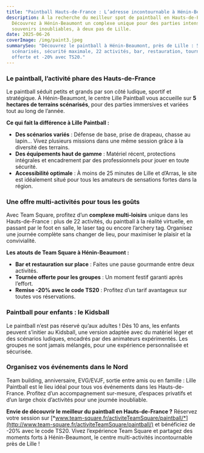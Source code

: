```yaml
---
title: "Paintball Hauts-de-France : L’adresse incontournable à Hénin-Beaumont"
description: À la recherche du meilleur spot de paintball en Hauts-de-France ?
  Découvrez à Hénin-Beaumont un complexe unique pour des parties intenses et des
  souvenirs inoubliables, à deux pas de Lille.
date: 2025-06-26
coverImage: /img/paint3.jpeg
summarySeo: "Découvrez le paintball à Hénin-Beaumont, près de Lille : 5 terrains
  scénarisés, sécurité maximale, 22 activités, bar, restauration, tournée
  offerte et -20% avec TS20."
---
```


### **Le paintball, l’activité phare des Hauts-de-France**

Le paintball séduit petits et grands par son côté ludique, sportif et stratégique. À Hénin-Beaumont, le centre Lille Paintball vous accueille sur **5 hectares de terrains scénarisés**, pour des parties immersives et variées tout au long de l’année.

**Ce qui fait la différence à Lille Paintball :**

- **Des scénarios variés** : Défense de base, prise de drapeau, chasse au lapin… Vivez plusieurs missions dans une même session grâce à la diversité des terrains.
- **Des équipements haut de gamme** : Matériel récent, protections intégrales et encadrement par des professionnels pour jouer en toute sécurité.
- **Accessibilité optimale** : À moins de 25 minutes de Lille et d’Arras, le site est idéalement situé pour tous les amateurs de sensations fortes dans la région.

### **Une offre multi-activités pour tous les goûts**

Avec Team Square, profitez d’un **complexe multi-loisirs** unique dans les Hauts-de-France : plus de 22 activités, du paintball à la réalité virtuelle, en passant par le foot en salle, le laser tag ou encore l’archery tag. Organisez une journée complète sans changer de lieu, pour maximiser le plaisir et la convivialité.

**Les atouts de Team Square à Hénin-Beaumont :**

- **Bar et restauration sur place** : Faites une pause gourmande entre deux activités.
- **Tournée offerte pour les groupes** : Un moment festif garanti après l’effort.
- **Remise -20% avec le code TS20** : Profitez d’un tarif avantageux sur toutes vos réservations.

### **Paintball pour enfants : le Kidsball**

Le paintball n’est pas réservé qu’aux adultes ! Dès 10 ans, les enfants peuvent s’initier au Kidsball, une version adaptée avec du matériel léger et des scénarios ludiques, encadrés par des animateurs expérimentés. Les groupes ne sont jamais mélangés, pour une expérience personnalisée et sécurisée.

### **Organisez vos événements dans le Nord**

Team building, anniversaire, EVG/EVJF, sortie entre amis ou en famille : Lille Paintball est le lieu idéal pour tous vos événements dans les Hauts-de-France. Profitez d’un accompagnement sur-mesure, d’espaces privatifs et d’un large choix d’activités pour une journée inoubliable.

**Envie de découvrir le meilleur du paintball en Hauts-de-France ?** Réservez votre session sur [*www.team-square.fr/activiteTeamSquare/paintball/*](http://www.team-square.fr/activiteTeamSquare/paintball/) et bénéficiez de -20% avec le code TS20. Vivez l’expérience Team Square et partagez des moments forts à Hénin-Beaumont, le centre multi-activités incontournable près de Lille !
